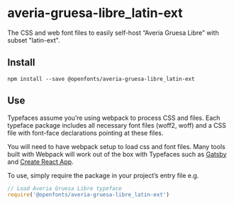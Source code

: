 
# averia-gruesa-libre_latin-ext

The CSS and web font files to easily self-host “Averia Gruesa Libre” with subset "latin-ext".

## Install

`npm install --save @openfonts/averia-gruesa-libre_latin-ext`

## Use

Typefaces assume you’re using webpack to process CSS and files. Each typeface
package includes all necessary font files (woff2, woff) and a CSS file with
font-face declarations pointing at these files.

You will need to have webpack setup to load css and font files. Many tools built
with Webpack will work out of the box with Typefaces such as [Gatsby](https://github.com/gatsbyjs/gatsby)
and [Create React App](https://github.com/facebookincubator/create-react-app).

To use, simply require the package in your project’s entry file e.g.

```javascript
// Load Averia Gruesa Libre typeface
require('@openfonts/averia-gruesa-libre_latin-ext')
```
